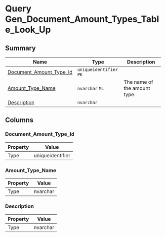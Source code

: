 # Query Gen_Document_Amount_Types_Table_Look_Up


## Summary

| Name | Type | Description |
| - | - | --- |
|[Document_Amount_Type_Id](#document_amount_type_id)|`uniqueidentifier` `PK`||
|[Amount_Type_Name](#amount_type_name)|`nvarchar` `ML`|The name of the amount type.|
|[Description](#description)|`nvarchar` ||

## Columns

### Document_Amount_Type_Id

| Property | Value |
| - | - |
|Type|uniqueidentifier|

### Amount_Type_Name

| Property | Value |
| - | - |
|Type|nvarchar|

### Description

| Property | Value |
| - | - |
|Type|nvarchar|


